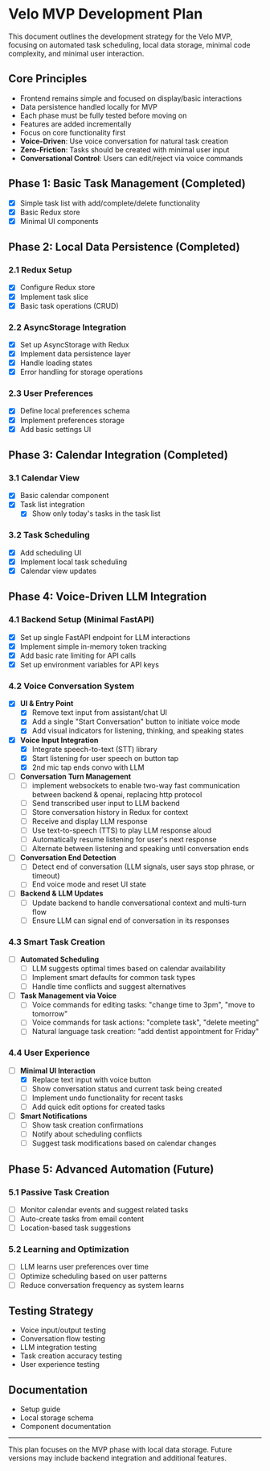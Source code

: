 # Velo MVP Development Plan

This document outlines the development strategy for the Velo MVP, focusing on automated task scheduling, local data storage, minimal code complexity, and minimal user interaction.

## Core Principles
- Frontend remains simple and focused on display/basic interactions
- Data persistence handled locally for MVP
- Each phase must be fully tested before moving on
- Features are added incrementally
- Focus on core functionality first
- **Voice-Driven**: Use voice conversation for natural task creation
- **Zero-Friction**: Tasks should be created with minimal user input
- **Conversational Control**: Users can edit/reject via voice commands

## Phase 1: Basic Task Management (Completed)
- [x] Simple task list with add/complete/delete functionality
- [x] Basic Redux store
- [x] Minimal UI components

## Phase 2: Local Data Persistence (Completed)
### 2.1 Redux Setup
- [x] Configure Redux store
- [x] Implement task slice
- [x] Basic task operations (CRUD)

### 2.2 AsyncStorage Integration
- [x] Set up AsyncStorage with Redux
- [x] Implement data persistence layer
- [x] Handle loading states
- [x] Error handling for storage operations

### 2.3 User Preferences
- [x] Define local preferences schema
- [x] Implement preferences storage
- [x] Add basic settings UI

## Phase 3: Calendar Integration (Completed)
### 3.1 Calendar View
- [x] Basic calendar component
- [x] Task list integration
  - [x] Show only today's tasks in the task list

### 3.2 Task Scheduling
- [x] Add scheduling UI
- [x] Implement local task scheduling
- [x] Calendar view updates

## Phase 4: Voice-Driven LLM Integration
### 4.1 Backend Setup (Minimal FastAPI)
- [x] Set up single FastAPI endpoint for LLM interactions
- [x] Implement simple in-memory token tracking
- [x] Add basic rate limiting for API calls
- [x] Set up environment variables for API keys

### 4.2 Voice Conversation System
- [x] **UI & Entry Point**
  - [x] Remove text input from assistant/chat UI
  - [x] Add a single "Start Conversation" button to initiate voice mode
  - [x] Add visual indicators for listening, thinking, and speaking states

- [x] **Voice Input Integration**
  - [x] Integrate speech-to-text (STT) library
  - [x] Start listening for user speech on button tap
  - [x] 2nd mic tap ends convo with LLM

- [ ] **Conversation Turn Management**
  - [ ] implement websockets to enable two-way fast communication between backend & openai, replacing http protocol
  - [ ] Send transcribed user input to LLM backend
  - [ ] Store conversation history in Redux for context
  - [ ] Receive and display LLM response
  - [ ] Use text-to-speech (TTS) to play LLM response aloud
  - [ ] Automatically resume listening for user's next response
  - [ ] Alternate between listening and speaking until conversation ends

- [ ] **Conversation End Detection**
  - [ ] Detect end of conversation (LLM signals, user says stop phrase, or timeout)
  - [ ] End voice mode and reset UI state

- [ ] **Backend & LLM Updates**
  - [ ] Update backend to handle conversational context and multi-turn flow
  - [ ] Ensure LLM can signal end of conversation in its responses

### 4.3 Smart Task Creation
- [ ] **Automated Scheduling**
  - [ ] LLM suggests optimal times based on calendar availability
  - [ ] Implement smart defaults for common task types
  - [ ] Handle time conflicts and suggest alternatives

- [ ] **Task Management via Voice**
  - [ ] Voice commands for editing tasks: "change time to 3pm", "move to tomorrow"
  - [ ] Voice commands for task actions: "complete task", "delete meeting"
  - [ ] Natural language task creation: "add dentist appointment for Friday"

### 4.4 User Experience
- [ ] **Minimal UI Interaction**
  - [x] Replace text input with voice button
  - [ ] Show conversation status and current task being created
  - [ ] Implement undo functionality for recent tasks
  - [ ] Add quick edit options for created tasks

- [ ] **Smart Notifications**
  - [ ] Show task creation confirmations
  - [ ] Notify about scheduling conflicts
  - [ ] Suggest task modifications based on calendar changes

## Phase 5: Advanced Automation (Future)
### 5.1 Passive Task Creation
- [ ] Monitor calendar events and suggest related tasks
- [ ] Auto-create tasks from email content
- [ ] Location-based task suggestions

### 5.2 Learning and Optimization
- [ ] LLM learns user preferences over time
- [ ] Optimize scheduling based on user patterns
- [ ] Reduce conversation frequency as system learns

## Testing Strategy
- Voice input/output testing
- Conversation flow testing
- LLM integration testing
- Task creation accuracy testing
- User experience testing

## Documentation
- Setup guide
- Local storage schema
- Component documentation

---

This plan focuses on the MVP phase with local data storage. Future versions may include backend integration and additional features. 
